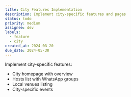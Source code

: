 ```yaml
---
title: City Features Implementation
description: Implement city-specific features and pages
status: todo
priority: medium
assignee: dev
labels:
  - feature
  - city
created_at: 2024-03-20
due_date: 2024-05-30
---
```


Implement city-specific features:

- City homepage with overview
- Hosts list with WhatsApp groups
- Local venues listing
- City-specific events
